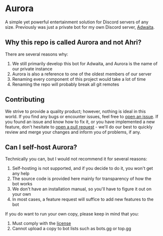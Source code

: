 # Aurora
A simple yet powerful entertainment solution for Discord servers of any size. Previously was just a private bot for my own Discord server, [Adwaita](https://discord.gg/ctKs8WRQR5).

## Why this repo is called Aurora and not Ahri?
There are several reasons why:
1. We still primarily develop this bot for Adwaita, and Aurora is the name of our private instance
2. Aurora is also a reference to one of the oldest members of our server
3. Renaming every component of this project would take a lot of time
4. Renaming the repo will probably break all git remotes

## Contributing
We strive to provide a quality product; however, nothing is ideal in this world. If you find any bugs or encounter issues, feel free to [open an issue](https://github.com/chamln/aurora/issues/new). If you found an issue and know how to fix it, or you have implemented a new feature, don't hesitate to [open a pull request](https://github.com/chamln/aurora/pulls) - we'll do our best to quickly review and merge your changes and inform you of problems, if any.

## Can I self-host Aurora?
Technically you can, but I would not recommend it for several reasons:
1. Self-hosting is not supported, and if you decide to do it, you won't get any help
2. The source code is provided here mainly for transparency of how the bot works
3. We don't have an installation manual, so you'll have to figure it out on your own
4. In most cases, a feature request will suffice to add new features to the bot

If you do want to run your own copy, please keep in mind that you:
1. Must comply with the [license](./LICENSE)
2. Cannot upload a copy to bot lists such as bots.gg or top.gg